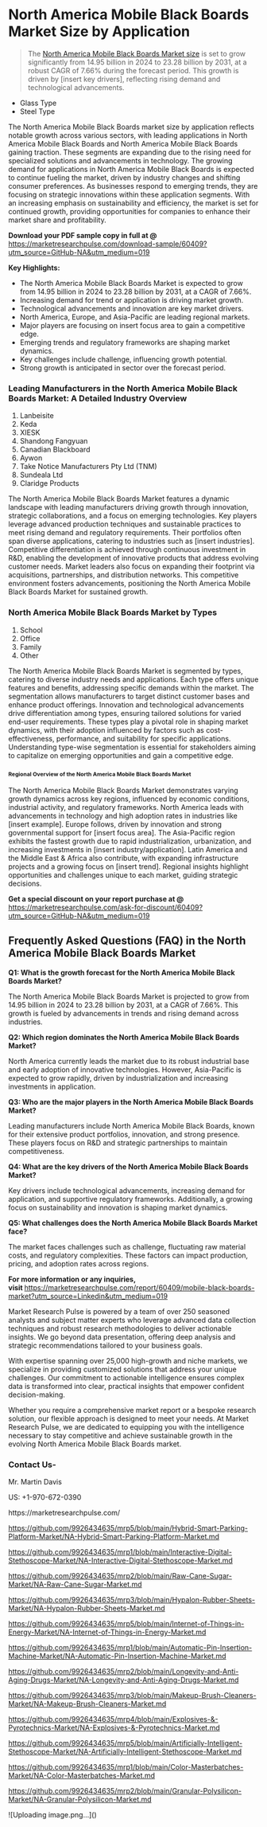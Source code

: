 <h1>North America Mobile Black Boards Market&nbsp;Size by Application</h1><blockquote><p>The <a href="https://marketresearchpulse.com/download-sample/60409?utm_source=GitHub-NA&amp;utm_medium=019">North America Mobile Black Boards Market size</a> is set to grow significantly from 14.95 billion in 2024 to 23.28 billion by 2031, at a robust CAGR of 7.66% during the forecast period. This growth is driven by [insert key drivers], reflecting rising demand and technological advancements.</p></blockquote><ul><li>Glass Type<li> Steel Type</li></ul><p>The North America Mobile Black Boards market size by application reflects notable growth across various sectors, with leading applications in North America Mobile Black Boards and North America Mobile Black Boards gaining traction. These segments are expanding due to the rising need for specialized solutions and advancements in technology. The growing demand for applications in North America Mobile Black Boards is expected to continue fueling the market, driven by industry changes and shifting consumer preferences. As businesses respond to emerging trends, they are focusing on strategic innovations within these application segments. With an increasing emphasis on sustainability and efficiency, the market is set for continued growth, providing opportunities for companies to enhance their market share and profitability.</p><p><strong>Download your PDF sample copy in full at @ </strong><a href="https://marketresearchpulse.com/download-sample/60409?utm_source=GitHub-NA&amp;utm_medium=019">https://marketresearchpulse.com/download-sample/60409?utm_source=GitHub-NA&amp;utm_medium=019</a></p><p><strong>Key Highlights: </strong></p><ul><li>The North America Mobile Black Boards Market is expected to grow from 14.95 billion in 2024 to 23.28 billion by 2031, at a CAGR of 7.66%.</li><li>Increasing demand for trend or application is driving market growth.</li><li>Technological advancements and innovation are key market drivers.</li><li>North America, Europe, and Asia-Pacific are leading regional markets.</li><li>Major players are focusing on insert focus area to gain a competitive edge.</li><li>Emerging trends and regulatory frameworks are shaping market dynamics.</li><li>Key challenges include challenge, influencing growth potential.</li><li>Strong growth is anticipated in sector over the forecast period.</li></ul><h3>Leading Manufacturers in the North America Mobile Black Boards Market: A Detailed Industry Overview</h3><ol><li>Lanbeisite</li><li>Keda</li><li>XIESK</li><li>Shandong Fangyuan</li><li>Canadian Blackboard</li><li>Aywon</li><li>Take Notice Manufacturers Pty Ltd (TNM)</li><li>Sundeala Ltd</li><li>Claridge Products</li></ol><div class="flex max-w-full flex-col flex-grow"><div class="min-h-8 text-message flex w-full flex-col items-end gap-2 whitespace-normal break-words [.text-message+&amp;]:mt-5" dir="auto" data-message-author-role="assistant" data-message-id="fd8432e4-4910-450d-b182-61b7bfb0a01f" data-message-model-slug="gpt-4o"><div class="flex w-full flex-col gap-1 empty:hidden first:pt-[3px]"><div class="markdown prose w-full break-words dark:prose-invert light"><p>The North America Mobile Black Boards Market features a dynamic landscape with leading manufacturers driving growth through innovation, strategic collaborations, and a focus on emerging technologies. Key players leverage advanced production techniques and sustainable practices to meet rising demand and regulatory requirements. Their portfolios often span diverse applications, catering to industries such as [insert industries]. Competitive differentiation is achieved through continuous investment in R&amp;D, enabling the development of innovative products that address evolving customer needs. Market leaders also focus on expanding their footprint via acquisitions, partnerships, and distribution networks. This competitive environment fosters advancements, positioning the North America Mobile Black Boards Market for sustained growth.</p></div></div></div></div><h3>North America Mobile Black Boards Market by Types</h3><ol><li>School<li> Office<li> Family<li> Other</li></ol><div class="flex max-w-full flex-col flex-grow"><div class="min-h-8 text-message flex w-full flex-col items-end gap-2 whitespace-normal break-words [.text-message+&amp;]:mt-5" dir="auto" data-message-author-role="assistant" data-message-id="084470be-0bb7-4664-bddf-5156b4f41249" data-message-model-slug="gpt-4o-mini"><div class="flex w-full flex-col gap-1 empty:hidden first:pt-[3px]"><div class="markdown prose w-full break-words dark:prose-invert light"><p>The North America Mobile Black Boards Market is segmented by types, catering to diverse industry needs and applications. Each type offers unique features and benefits, addressing specific demands within the market. The segmentation allows manufacturers to target distinct customer bases and enhance product offerings. Innovation and technological advancements drive differentiation among types, ensuring tailored solutions for varied end-user requirements. These types play a pivotal role in shaping market dynamics, with their adoption influenced by factors such as cost-effectiveness, performance, and suitability for specific applications. Understanding type-wise segmentation is essential for stakeholders aiming to capitalize on emerging opportunities and gain a competitive edge.</p></div></div></div></div><h3><span style="font-size: 11px;">Regional Overview of the North America Mobile Black Boards Market</span></h3><div class="flex max-w-full flex-col flex-grow"><div class="min-h-8 text-message flex w-full flex-col items-end gap-2 whitespace-normal break-words [.text-message+&amp;]:mt-5" dir="auto" data-message-author-role="assistant" data-message-id="e9038762-ce64-4e30-91c9-9bd413514231" data-message-model-slug="gpt-4o-mini"><div class="flex w-full flex-col gap-1 empty:hidden first:pt-[3px]"><div class="markdown prose w-full break-words dark:prose-invert light"><p>The North America Mobile Black Boards Market demonstrates varying growth dynamics across key regions, influenced by economic conditions, industrial activity, and regulatory frameworks. North America leads with advancements in technology and high adoption rates in industries like [insert example]. Europe follows, driven by innovation and strong governmental support for [insert focus area]. The Asia-Pacific region exhibits the fastest growth due to rapid industrialization, urbanization, and increasing investments in [insert industry/application]. Latin America and the Middle East &amp; Africa also contribute, with expanding infrastructure projects and a growing focus on [insert trend]. Regional insights highlight opportunities and challenges unique to each market, guiding strategic decisions.</p></div></div></div></div><p><strong>Get a special discount on your report purchase at @ </strong><a href="https://marketresearchpulse.com/ask-for-discount/60409?utm_source=GitHub-NA&amp;utm_medium=019">https://marketresearchpulse.com/ask-for-discount/60409?utm_source=GitHub-NA&amp;utm_medium=019</a></p><h2>Frequently Asked Questions (FAQ) in the North America Mobile Black Boards Market</h2><p><strong>Q1: What is the growth forecast for the North America Mobile Black Boards Market?</strong></p><p>The North America Mobile Black Boards Market is projected to grow from 14.95 billion in 2024 to 23.28 billion by 2031, at a CAGR of 7.66%. This growth is fueled by advancements in trends and rising demand across industries.</p><p><strong>Q2: Which region dominates the North America Mobile Black Boards Market?</strong></p><p>North America currently leads the market due to its robust industrial base and early adoption of innovative technologies. However, Asia-Pacific is expected to grow rapidly, driven by industrialization and increasing investments in application.</p><p><strong>Q3: Who are the major players in the North America Mobile Black Boards Market?</strong></p><p>Leading manufacturers include North America Mobile Black Boards, known for their extensive product portfolios, innovation, and strong presence. These players focus on R&amp;D and strategic partnerships to maintain competitiveness.</p><p><strong>Q4: What are the key drivers of the North America Mobile Black Boards Market?</strong></p><p>Key drivers include technological advancements, increasing demand for application, and supportive regulatory frameworks. Additionally, a growing focus on sustainability and innovation is shaping market dynamics.</p><p><strong>Q5: What challenges does the North America Mobile Black Boards Market face?</strong></p><p>The market faces challenges such as challenge, fluctuating raw material costs, and regulatory complexities. These factors can impact production, pricing, and adoption rates across regions.</p><p><strong>For more information or any inquiries, visit&nbsp;</strong><a href="https://marketresearchpulse.com/report/60409/mobile-black-boards-market?utm_source=Linkedin&utm_medium=019">https://marketresearchpulse.com/report/60409/mobile-black-boards-market?utm_source=Linkedin&utm_medium=019</a></p><p>Market Research Pulse is powered by a team of over 250 seasoned analysts and subject matter experts who leverage advanced data collection techniques and robust research methodologies to deliver actionable insights. We go beyond data presentation, offering deep analysis and strategic recommendations tailored to your business goals.</p><p>With expertise spanning over 25,000 high-growth and niche markets, we specialize in providing customized solutions that address your unique challenges. Our commitment to actionable intelligence ensures complex data is transformed into clear, practical insights that empower confident decision-making.</p><p>Whether you require a comprehensive market report or a bespoke research solution, our flexible approach is designed to meet your needs. At Market Research Pulse, we are dedicated to equipping you with the intelligence necessary to stay competitive and achieve sustainable growth in the evolving North America Mobile Black Boards market.</p><h3><strong>Contact Us-</strong></h3><p>Mr. Martin Davis</p><p>US: +1-970-672-0390</p><p>https://marketresearchpulse.com/</p><p><a href="https://github.com/9926434635/mrp5/blob/main/Hybrid-Smart-Parking-Platform-Market/NA-Hybrid-Smart-Parking-Platform-Market.md">https://github.com/9926434635/mrp5/blob/main/Hybrid-Smart-Parking-Platform-Market/NA-Hybrid-Smart-Parking-Platform-Market.md</a></p><p><a href="https://github.com/9926434635/mrp1/blob/main/Interactive-Digital-Stethoscope-Market/NA-Interactive-Digital-Stethoscope-Market.md">https://github.com/9926434635/mrp1/blob/main/Interactive-Digital-Stethoscope-Market/NA-Interactive-Digital-Stethoscope-Market.md</a></p><p><a href="https://github.com/9926434635/mrp2/blob/main/Raw-Cane-Sugar-Market/NA-Raw-Cane-Sugar-Market.md">https://github.com/9926434635/mrp2/blob/main/Raw-Cane-Sugar-Market/NA-Raw-Cane-Sugar-Market.md</a></p><p><a href="https://github.com/9926434635/mrp3/blob/main/Hypalon-Rubber-Sheets-Market/NA-Hypalon-Rubber-Sheets-Market.md">https://github.com/9926434635/mrp3/blob/main/Hypalon-Rubber-Sheets-Market/NA-Hypalon-Rubber-Sheets-Market.md</a></p><p><a href="https://github.com/9926434635/mrp5/blob/main/Internet-of-Things-in-Energy-Market/NA-Internet-of-Things-in-Energy-Market.md">https://github.com/9926434635/mrp5/blob/main/Internet-of-Things-in-Energy-Market/NA-Internet-of-Things-in-Energy-Market.md</a></p><p><a href="https://github.com/9926434635/mrp1/blob/main/Automatic-Pin-Insertion-Machine-Market/NA-Automatic-Pin-Insertion-Machine-Market.md">https://github.com/9926434635/mrp1/blob/main/Automatic-Pin-Insertion-Machine-Market/NA-Automatic-Pin-Insertion-Machine-Market.md</a></p><p><a href="https://github.com/9926434635/mrp2/blob/main/Longevity-and-Anti-Aging-Drugs-Market/NA-Longevity-and-Anti-Aging-Drugs-Market.md">https://github.com/9926434635/mrp2/blob/main/Longevity-and-Anti-Aging-Drugs-Market/NA-Longevity-and-Anti-Aging-Drugs-Market.md</a></p><p><a href="https://github.com/9926434635/mrp3/blob/main/Makeup-Brush-Cleaners-Market/NA-Makeup-Brush-Cleaners-Market.md">https://github.com/9926434635/mrp3/blob/main/Makeup-Brush-Cleaners-Market/NA-Makeup-Brush-Cleaners-Market.md</a></p><p><a href="https://github.com/9926434635/mrp4/blob/main/Explosives-&-Pyrotechnics-Market/NA-Explosives-&-Pyrotechnics-Market.md">https://github.com/9926434635/mrp4/blob/main/Explosives-&-Pyrotechnics-Market/NA-Explosives-&-Pyrotechnics-Market.md</a></p><p><a href="https://github.com/9926434635/mrp5/blob/main/Artificially-Intelligent-Stethoscope-Market/NA-Artificially-Intelligent-Stethoscope-Market.md">https://github.com/9926434635/mrp5/blob/main/Artificially-Intelligent-Stethoscope-Market/NA-Artificially-Intelligent-Stethoscope-Market.md</a></p><p><a href="https://github.com/9926434635/mrp1/blob/main/Color-Masterbatches-Market/NA-Color-Masterbatches-Market.md">https://github.com/9926434635/mrp1/blob/main/Color-Masterbatches-Market/NA-Color-Masterbatches-Market.md</a></p><p><a href="https://github.com/9926434635/mrp2/blob/main/Granular-Polysilicon-Market/NA-Granular-Polysilicon-Market.md">https://github.com/9926434635/mrp2/blob/main/Granular-Polysilicon-Market/NA-Granular-Polysilicon-Market.md</a></p>
![Uploading image.png…]()
